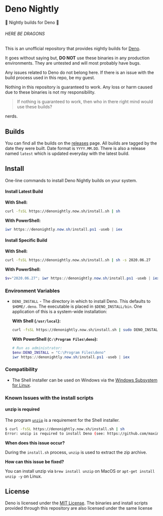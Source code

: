 # Deno Nightly

🌙 Nightly builds for Deno 🦕

###### HERE BE DRAGONS

This is an unofficial repository that provides nightly builds for [Deno](https://deno.land/).

It goes without saying but, **DO NOT** use these binaries in any production environments. They are untested and will most probably have bugs.

Any issues related to Deno do not belong here. If there is an issue with the build process used in this repo, be my guest.

Nothing in this repository is guaranteed to work. Any loss or harm caused due to these binaries is not my responsibility.

> If nothing is guaranteed to work, then who in there right mind would use these builds?

nerds.

## Builds

You can find all the builds on the [releases](https://github.com/maximousblk/deno_nightly/releases) page. All builds are tagged by the date they were built. Date format is `YYYY.MM.DD`. There is also a release named `latest` which is updated everyday with the latest build.

## Install

One-line commands to install Deno Nightly builds on your system.

#### Install Latest Build

**With Shell:**

```sh
curl -fsSL https://denonightly.now.sh/install.sh | sh
```

**With PowerShell:**

```powershell
iwr https://denonightly.now.sh/install.ps1 -useb | iex
```

#### Install Specific Build

**With Shell:**

```sh
curl -fsSL https://denonightly.now.sh/install.sh | sh -s 2020.06.27
```

**With PowerShell:**

```powershell
$v="2020.06.27"; iwr https://denonightly.now.sh/install.ps1 -useb | iex
```


### Environment Variables

- `DENO_INSTALL` - The directory in which to install Deno. This defaults to
  `$HOME/.deno`. The executable is placed in `$DENO_INSTALL/bin`. One
  application of this is a system-wide installation:

  **With Shell (`/usr/local`):**

  ```sh
  curl -fsSL https://denonightly.now.sh/install.sh | sudo DENO_INSTALL=/usr/local sh
  ```

  **With PowerShell (`C:\Program Files\deno`):**

  ```powershell
  # Run as administrator:
  $env:DENO_INSTALL = "C:\Program Files\deno"
  iwr https://denonightly.now.sh/install.ps1 -useb | iex
  ```

### Compatibility

- The Shell installer can be used on Windows via the [Windows Subsystem for Linux](https://docs.microsoft.com/en-us/windows/wsl/about).

### Known Issues with the install scripts

#### unzip is required

The program [`unzip`](https://linux.die.net/man/1/unzip) is a requirement for the Shell installer.

```sh
$ curl -fsSL https://denonightly.now.sh/install.sh | sh
Error: unzip is required to install Deno (see: https://github.com/maximousblk/deno_nightly#unzip-is-required).
```

**When does this issue occur?**

During the `install.sh` process, `unzip` is used to extract the zip archive.

**How can this issue be fixed?**

You can install unzip via `brew install unzip` on MacOS or `apt-get install unzip -y` on Linux.

## License

Deno is licensed under the [MIT License](https://github.com/denoland/deno/blob/master/LICENSE). The binaries and install scripts provided through this repository are also licensed under the same license
